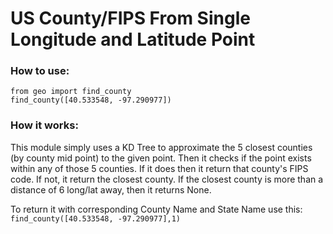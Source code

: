 # US County/FIPS From Single Longitude and Latitude Point
### How to use:
```from geo import find_county```<br>
```find_county([40.533548, -97.290977])```

### How it works:
This module simply uses a KD Tree to approximate the 5 closest counties (by county mid point) to the given point. Then it checks if the point exists within any of those 5 counties. If it does then it return that county's FIPS code. If not, it return the closest county. If the closest county is more than a distance of 6 long/lat away, then it returns None.

To return it with corresponding County Name and State Name use this:<br>
```find_county([40.533548, -97.290977],1)```
